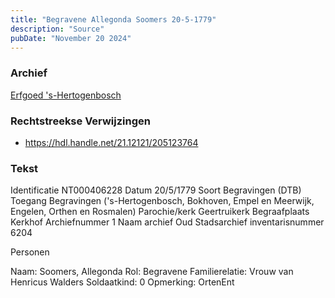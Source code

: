```yaml
---
title: "Begravene Allegonda Soomers 20-5-1779"
description: "Source"
pubDate: "November 20 2024"
---
```


### Archief
[Erfgoed 's-Hertogenbosch](https://www.erfgoedshertogenbosch.nl/)

### Rechtstreekse Verwijzingen
- https://hdl.handle.net/21.12121/205123764

### Tekst
Identificatie NT000406228
Datum 20/5/1779
Soort Begravingen (DTB)
Toegang Begravingen ('s-Hertogenbosch, Bokhoven, Empel en Meerwijk, Engelen, Orthen en Rosmalen)
Parochie/kerk Geertruikerk
Begraafplaats Kerkhof
Archiefnummer 1
Naam archief Oud Stadsarchief
inventarisnummer 6204

Personen  

Naam:  Soomers, Allegonda
Rol:  Begravene
Familierelatie:  Vrouw van Henricus Walders
Soldaatkind:  0
Opmerking:  OrtenEnt